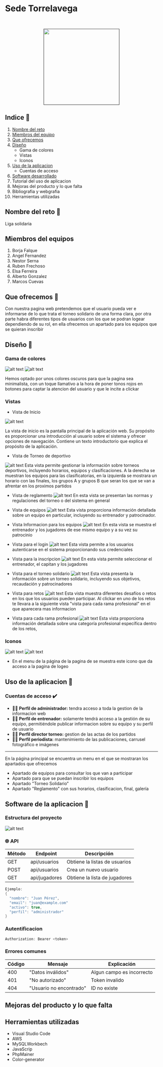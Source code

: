 
# Sede Torrelavega 

<br>
<p align="center" >
  <a href="">
    <img src="img/logo_sede_torrelavega.png" width="250">
  </a>
</p>

## Indice 📌
1. [Nombre del reto](#reto) 
2. [Miembros del equipo](#miembros) 
3. [Que ofrecemos](#ofrecer) 
4. [Diseño](#diseño) 
    - Gama de colores 
    - Vistas
    - Iconos
5. [Uso de la aplicacion](#aplicacion) 
    - Cuentas de acceso
6. [Software desarrollado](#software) 
7. Tutorial del uso de aplicacion 
9. Mejoras del producto y lo que falta 
10. Bibliografia y webgrafia 
11. Herramientas utilizadas

## Nombre del reto <a name="reto"></a> 📌
Liga solidaria 

##  Miembros del equipos 
1. Borja Falque 
2. Angel Fernandez
3. Nestor Serna 
4. Ruben Frechoso 
5. Elsa Ferreira 
6. Alberto Gonzalez
7. Marcos Cuevas 

## Que ofrecemos 📌 <a name="ofrecer"></a>
Con nuestra pagina web pretendemos que el usuario pueda ver e informarse de lo que trata el torneo solidario de una forma clara, por otra parte 
habra diferentes tipos de usuarios con los que se podran logear dependiendo de su rol, en ella ofrecemos un apartado para 
los equipos que se quieran inscribir 

## Diseño 🎨 <a name="diseño"></a>

### Gama de colores 

![alt text](img/image.png) 
![alt text](img/image-1.png)

Hemos optado por unos colores oscuros para que la pagina sea minimalista, con un toque llamativo a la hora de poner tonos rojos en botones para captar la atencion del usuario y que le incite a clickar 

### Vistas 

- Vista de Inicio
  
![alt text](img/image-2.png)

La vista de inicio es la pantalla principal de la aplicación web. Su propósito es proporcionar una introducción al usuario sobre el sistema y ofrecer opciones de navegación.
Contiene un texto introductorio que explica el propósito de la aplicación.

- Vista de Torneo de deportivo
  
![alt text](img/image-3.png)
Esta vista permite gestionar la información sobre torneos deportivos, incluyendo horarios, equipos y clasificaciones.
A la derecha se muestran los equipos para las clasificatorias, en la izquierda se mostrara un horario con las finales, los grupos A y grupos B que seran los que se van a afrentar en los proximos partidos  

- Vista de reglamento 
![alt text](img/image-4.png)
En esta vista se presentan las normas y regulaciones del torneo o del sistema en general

- Vista de equipos
![alt text](img/image-5.png)
Esta vista proporciona información detallada sobre un equipo en particular, incluyendo su entrenador y patrocinador.

- Vista Informacion para los equipos
![alt text](img/image-6.png)
En esta vista se muestra el entrenador y los jugadores de ese mismo equipo y a su vez su patrocinio  

- Vista para el login 
![alt text](img/image-7.png)
Esta vista permite a los usuarios autenticarse en el sistema proporcionando sus credenciales 

- Vista para la inscripcion 
![alt text](img/image-8.png)
En esta vista permite seleccionar el entrenador, el capitan y los jugadores 

- Vista para el torneo solidario 
![alt text](img/image-9.png)
Esta vista presenta la información sobre un torneo solidario, incluyendo sus objetivos, recaudación y patrocinadores

- Vista para retos 
![alt text](img/image-10.png)
Esta vista muestra diferentes desafíos o retos en los que los usuarios pueden participar. Al clickar en uno de los retos te llevara a la siguiente vista "vista para cada rama profesional" en el que aparecera mas informacion 

- Vista para cada rama profesional 
![alt text](img/image-11.png)
Esta vista proporciona información detallada sobre una categoría profesional específica dentro de los retos, 


### Iconos 
![alt text](img/iconoUser.png)  ![alt text](img/icons8-settings.png) 
- En el menu de la página de la pagina de se muestra este icono que da acceso a la pagina de logeo 


## Uso de la aplicacion 📌

### Cuentas de acceso ✔️
- 👨‍🏫 **Perfil de administrador:** tendra acceso a toda la gestion de la informacion web 
- 👨‍🏫 **Perfil de entrenador:** solamente tendrá acceso a la gestión de su equipo, permitiéndole publicar informacion sobre su equipo y su perfil de usuario 
- 👨‍🏫 **Perfil director torneo:** gestion de las actas de los partidos 
- 👨‍🏫 **Perfil periodista:** mantenimiento de las publicaciones, carrusel fotográfico e imágenes
***
En la página principal se encuentra un menu en el que se mostraran los apartados que ofrecemos 
  - Apartado de equipos para consultar los que van a participar 
  - Apartado para que se puedan inscribir los equipos
  - Apartado "Torneo Solidario"
  - Apartado "Reglamento" con sus horarios, clasificacion, final, galería 
  
## Software de la aplicacion 📌 <a name="software"></a>

### Estructura del proyecto 
![alt text](img/estructura.png)

### 🌐 API


| Método | Endpoint |  Descripción |
|-----------|-----------|-----------|
| GET   | api/usuarios   | Obtiene la listas de usuarios   |
| POST    | api/usuarios    | Crea un nuevo usuario    |
| GET    | api/jugadores    | Obtiene la lista de  jugadores    |


``` java
Ejemplo: 
{
  "nombre": "Juan Pérez",
  "email": "juan@example.com"
  "activo": true,
  "perfil": "administrador"
}
```
### Autentificacion 
``` java
Authorization: Bearer <token>
```
### Errores comunes 
| Código | Mensaje |  Explicación |
|-----------|-----------|-----------|
| 400   | "Datos inválidos"   | Algun campo es incorrecto   |
| 401    | "No autorizado"    | Token invalido    |
| 404    | "Usuario no encontrado"   | ID no existe    |


## Mejoras del producto y lo que falta 


## Herramientas utilizadas  
- Visual Studio Code 
- AWS 
- MySQLWorkbech 
- JavaScrip
- PhpMainer 
- Color-generator 
  
